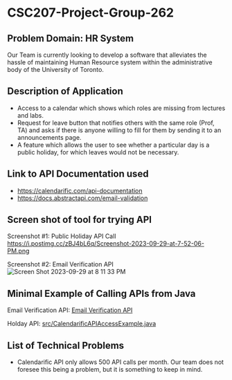 # CSC207-Project-Group-262
## Problem Domain: HR System
Our Team is currently looking to develop a software that alleviates the hassle of maintaining Human Resource system within the administrative body of the University of Toronto.

## Description of Application
- Access to a calendar which shows which roles are missing from lectures and labs.
- Request for leave button that notifies others with the same role (Prof, TA) and asks if there is anyone willing to fill for them by sending it to an announcements page.
- A feature which allows the user to see whether a particular day is a public holiday, for which leaves would not be necessary.

## Link to API Documentation used
- https://calendarific.com/api-documentation
- https://docs.abstractapi.com/email-validation

## Screen shot of tool for trying API

Screenshot #1: Public Holiday API Call
https://i.postimg.cc/zBJ4bL6q/Screenshot-2023-09-29-at-7-52-06-PM.png

Screenshot #2: Email Verification API
![Screen Shot 2023-09-29 at 8 11 33 PM](https://github.com/xubosen/CSC207-Project-Group-262/assets/97214246/f92e0c99-6d98-4711-9bbf-9896d56865cc)

## Minimal Example of Calling APIs from Java
Email Verification API: [Email Verification API](https://github.com/xubosen/CSC207-Project-Group-262/blob/main/src/apiDocuments/emailValidationAPI.java)

Holday API: [src/CalendarificAPIAccessExample.java](https://github.com/xubosen/CSC207-Project-Group-262/blob/0caa7469006427fdb4fb71c89daffad34a697c88/src/CalendarificAPIAccessExample.java)


## List of Technical Problems
- Calendarific API only allows 500 API calls per month. Our team does not foresee this being a problem, but it is something to keep in mind.
